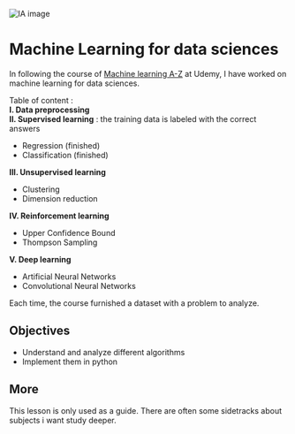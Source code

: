 
![IA image](https://cdn.pixabay.com/photo/2017/12/12/08/51/security-3014154_960_720.jpg)

# Machine Learning for data sciences 

In following the course of [Machine learning A-Z](https://www.udemy.com/machinelearning) at Udemy, I have worked on machine learning for data sciences. 

Table of content : <br>
**I. Data preprocessing** <br>
**II. Supervised learning** : the training data is labeled with the correct answers
- Regression (finished)
- Classification (finished)<br>

**III. Unsupervised learning** <br>
- Clustering 
- Dimension reduction <br>

**IV. Reinforcement learning**<br>
- Upper Confidence Bound 
- Thompson Sampling <br>

**V. Deep learning** <br>
- Artificial Neural Networks
- Convolutional Neural Networks 

Each time, the course furnished a dataset with a problem to analyze. 

## Objectives 

- Understand and analyze different algorithms 
- Implement them in python

## More 

This lesson is only used as a guide. There are often some sidetracks about subjects i want study deeper. 
